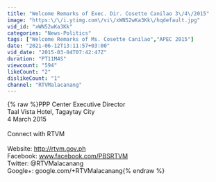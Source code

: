 ```yaml
---
title: "Welcome Remarks of Exec. Dir. Cosette Canilao 3\/4\/2015"
image: "https:\/\/i.ytimg.com\/vi\/xWN52wKa3Kk\/hqdefault.jpg"
vid_id: "xWN52wKa3Kk"
categories: "News-Politics"
tags: ["Welcome Remarks of Ms. Cosette Canilao","APEC 2015"]
date: "2021-06-12T13:11:57+03:00"
vid_date: "2015-03-04T07:42:47Z"
duration: "PT11M4S"
viewcount: "594"
likeCount: "2"
dislikeCount: "1"
channel: "RTVMalacanang"
---
```

{% raw %}PPP Center Executive Director<br />Taal Vista Hotel, Tagaytay City<br />4 March 2015<br /><br />Connect with RTVM<br /><br />Website: <a rel="nofollow" target="blank" href="http://rtvm.gov.ph">http://rtvm.gov.ph</a><br />Facebook: www.facebook.com/PBSRTVM<br />Twitter: @RTVMalacanang<br />Google+: google.com/+RTVMalacanang{% endraw %}
